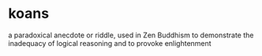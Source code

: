 # koans
a paradoxical anecdote or riddle, used in Zen Buddhism to demonstrate the inadequacy of logical reasoning and to provoke enlightenment
